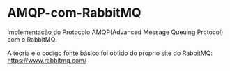 # AMQP-com-RabbitMQ
Implementação do Protocolo AMQP(Advanced Message Queuing Protocol) com o RabbitMQ.

A teoria e o codigo fonte básico foi obtido do proprio site do RabbitMQ:
https://www.rabbitmq.com/



